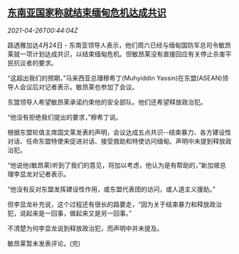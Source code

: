 <!--1619398862000-->
[东南亚国家称就结束缅甸危机达成共识](https://cn.reuters.com/article/seasia-myanmar-0424-sat-idCNKBS2CD017)
------

<div><i>2021-04-26T00:44:04Z</i></div><p>路透雅加达4月24日 - 东南亚领导人表示，他们周六已经与缅甸国防军总司令敏昂莱就一项计划达成共识，以结束缅甸危机。但敏昂莱没有直接回应有关停止杀害平民抗议者的要求。</p><p>“这超出我们的预期，”马来西亚总理穆希丁(Muhyiddin Yassin)在东盟(ASEAN)领导人会议后对记者表示。敏昂莱也参加了会议。</p><p>东盟领导人希望敏昂莱承诺约束他的安全部队。他们还希望释放政治犯。</p><p>“他没有拒绝我们提出的要求，”穆希丁说。</p><p>根据东盟轮值主席国文莱发表的声明，会议达成五点共识--结束暴力、各方建设性对话、任命东盟特使来促进对话、接受救助和特使访问缅甸。声明中未提到释放政治犯。</p><p>“他说他(敏昂莱)听到了我们的意见，将加以考虑，他认为是有帮助的，”新加坡总理李显龙对记者表示。</p><p>“他没有反对东盟发挥建设性作用，或东盟代表团的访问，或人道主义援助。”</p><p>但李显龙补充说，这个过程还有很长的路要走，“因为关于结束暴力和释放政治犯，说起来是一回事，做起来又是另一回事。”</p><p>不清楚为何李显龙说到释放政治犯，而声明中并未提及。</p><p>敏昂莱暂未发表评论。(完)</p>
